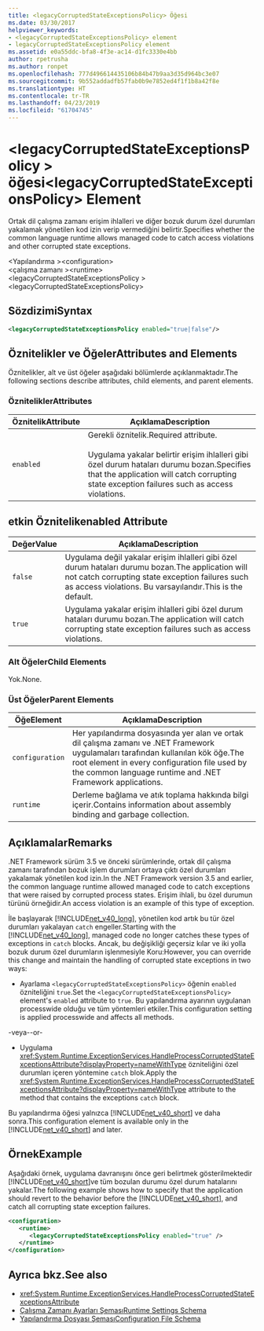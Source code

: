 ```yaml
---
title: <legacyCorruptedStateExceptionsPolicy> Öğesi
ms.date: 03/30/2017
helpviewer_keywords:
- <legacyCorruptedStateExceptionsPolicy> element
- legacyCorruptedStateExceptionsPolicy element
ms.assetid: e0a55ddc-bfa8-4f3e-ac14-d1fc3330e4bb
author: rpetrusha
ms.author: ronpet
ms.openlocfilehash: 777d496614435106b84b47b9aa3d35d964bc3e07
ms.sourcegitcommit: 9b552addadfb57fab0b9e7852ed4f1f1b8a42f8e
ms.translationtype: HT
ms.contentlocale: tr-TR
ms.lasthandoff: 04/23/2019
ms.locfileid: "61704745"
---
```

# <a name="legacycorruptedstateexceptionspolicy-element"></a><span data-ttu-id="a06d8-102">\<legacyCorruptedStateExceptionsPolicy > öğesi</span><span class="sxs-lookup"><span data-stu-id="a06d8-102">\<legacyCorruptedStateExceptionsPolicy> Element</span></span>
<span data-ttu-id="a06d8-103">Ortak dil çalışma zamanı erişim ihlalleri ve diğer bozuk durum özel durumları yakalamak yönetilen kod izin verip vermediğini belirtir.</span><span class="sxs-lookup"><span data-stu-id="a06d8-103">Specifies whether the common language runtime allows managed code to catch access violations and other corrupted state exceptions.</span></span>  
  
 <span data-ttu-id="a06d8-104">\<Yapılandırma ></span><span class="sxs-lookup"><span data-stu-id="a06d8-104">\<configuration></span></span>  
<span data-ttu-id="a06d8-105">\<çalışma zamanı ></span><span class="sxs-lookup"><span data-stu-id="a06d8-105">\<runtime></span></span>  
<span data-ttu-id="a06d8-106">\<legacyCorruptedStateExceptionsPolicy ></span><span class="sxs-lookup"><span data-stu-id="a06d8-106">\<legacyCorruptedStateExceptionsPolicy></span></span>  
  
## <a name="syntax"></a><span data-ttu-id="a06d8-107">Sözdizimi</span><span class="sxs-lookup"><span data-stu-id="a06d8-107">Syntax</span></span>  
  
```xml  
<legacyCorruptedStateExceptionsPolicy enabled="true|false"/>  
```  
  
## <a name="attributes-and-elements"></a><span data-ttu-id="a06d8-108">Öznitelikler ve Öğeler</span><span class="sxs-lookup"><span data-stu-id="a06d8-108">Attributes and Elements</span></span>  
 <span data-ttu-id="a06d8-109">Öznitelikler, alt ve üst öğeler aşağıdaki bölümlerde açıklanmaktadır.</span><span class="sxs-lookup"><span data-stu-id="a06d8-109">The following sections describe attributes, child elements, and parent elements.</span></span>  
  
### <a name="attributes"></a><span data-ttu-id="a06d8-110">Öznitelikler</span><span class="sxs-lookup"><span data-stu-id="a06d8-110">Attributes</span></span>  
  
|<span data-ttu-id="a06d8-111">Öznitelik</span><span class="sxs-lookup"><span data-stu-id="a06d8-111">Attribute</span></span>|<span data-ttu-id="a06d8-112">Açıklama</span><span class="sxs-lookup"><span data-stu-id="a06d8-112">Description</span></span>|  
|---------------|-----------------|  
|`enabled`|<span data-ttu-id="a06d8-113">Gerekli öznitelik.</span><span class="sxs-lookup"><span data-stu-id="a06d8-113">Required attribute.</span></span><br /><br /> <span data-ttu-id="a06d8-114">Uygulama yakalar belirtir erişim ihlalleri gibi özel durum hataları durumu bozan.</span><span class="sxs-lookup"><span data-stu-id="a06d8-114">Specifies that the application will catch corrupting state exception failures such as access violations.</span></span>|  
  
## <a name="enabled-attribute"></a><span data-ttu-id="a06d8-115">etkin Öznitelik</span><span class="sxs-lookup"><span data-stu-id="a06d8-115">enabled Attribute</span></span>  
  
|<span data-ttu-id="a06d8-116">Değer</span><span class="sxs-lookup"><span data-stu-id="a06d8-116">Value</span></span>|<span data-ttu-id="a06d8-117">Açıklama</span><span class="sxs-lookup"><span data-stu-id="a06d8-117">Description</span></span>|  
|-----------|-----------------|  
|`false`|<span data-ttu-id="a06d8-118">Uygulama değil yakalar erişim ihlalleri gibi özel durum hataları durumu bozan.</span><span class="sxs-lookup"><span data-stu-id="a06d8-118">The application will not catch corrupting state exception failures such as access violations.</span></span> <span data-ttu-id="a06d8-119">Bu varsayılandır.</span><span class="sxs-lookup"><span data-stu-id="a06d8-119">This is the default.</span></span>|  
|`true`|<span data-ttu-id="a06d8-120">Uygulama yakalar erişim ihlalleri gibi özel durum hataları durumu bozan.</span><span class="sxs-lookup"><span data-stu-id="a06d8-120">The application will catch corrupting state exception failures such as access violations.</span></span>|  
  
### <a name="child-elements"></a><span data-ttu-id="a06d8-121">Alt Öğeler</span><span class="sxs-lookup"><span data-stu-id="a06d8-121">Child Elements</span></span>  
 <span data-ttu-id="a06d8-122">Yok.</span><span class="sxs-lookup"><span data-stu-id="a06d8-122">None.</span></span>  
  
### <a name="parent-elements"></a><span data-ttu-id="a06d8-123">Üst Öğeler</span><span class="sxs-lookup"><span data-stu-id="a06d8-123">Parent Elements</span></span>  
  
|<span data-ttu-id="a06d8-124">Öğe</span><span class="sxs-lookup"><span data-stu-id="a06d8-124">Element</span></span>|<span data-ttu-id="a06d8-125">Açıklama</span><span class="sxs-lookup"><span data-stu-id="a06d8-125">Description</span></span>|  
|-------------|-----------------|  
|`configuration`|<span data-ttu-id="a06d8-126">Her yapılandırma dosyasında yer alan ve ortak dil çalışma zamanı ve .NET Framework uygulamaları tarafından kullanılan kök öğe.</span><span class="sxs-lookup"><span data-stu-id="a06d8-126">The root element in every configuration file used by the common language runtime and .NET Framework applications.</span></span>|  
|`runtime`|<span data-ttu-id="a06d8-127">Derleme bağlama ve atık toplama hakkında bilgi içerir.</span><span class="sxs-lookup"><span data-stu-id="a06d8-127">Contains information about assembly binding and garbage collection.</span></span>|  
  
## <a name="remarks"></a><span data-ttu-id="a06d8-128">Açıklamalar</span><span class="sxs-lookup"><span data-stu-id="a06d8-128">Remarks</span></span>  
 <span data-ttu-id="a06d8-129">.NET Framework sürüm 3.5 ve önceki sürümlerinde, ortak dil çalışma zamanı tarafından bozuk işlem durumları ortaya çıktı özel durumları yakalamak yönetilen kod izin.</span><span class="sxs-lookup"><span data-stu-id="a06d8-129">In the .NET Framework version 3.5 and earlier, the common language runtime allowed managed code to catch exceptions that were raised by corrupted process states.</span></span> <span data-ttu-id="a06d8-130">Erişim ihlali, bu özel durumun türünü örneğidir.</span><span class="sxs-lookup"><span data-stu-id="a06d8-130">An access violation is an example of this type of exception.</span></span>  
  
 <span data-ttu-id="a06d8-131">İle başlayarak [!INCLUDE[net_v40_long](../../../../../includes/net-v40-long-md.md)], yönetilen kod artık bu tür özel durumları yakalayan `catch` engeller.</span><span class="sxs-lookup"><span data-stu-id="a06d8-131">Starting with the [!INCLUDE[net_v40_long](../../../../../includes/net-v40-long-md.md)], managed code no longer catches these types of exceptions in `catch` blocks.</span></span> <span data-ttu-id="a06d8-132">Ancak, bu değişikliği geçersiz kılar ve iki yolla bozuk durum özel durumların işlenmesiyle Koru:</span><span class="sxs-lookup"><span data-stu-id="a06d8-132">However, you can override this change and maintain the handling of corrupted state exceptions in two ways:</span></span>  
  
- <span data-ttu-id="a06d8-133">Ayarlama `<legacyCorruptedStateExceptionsPolicy>` öğenin `enabled` özniteliğini `true`.</span><span class="sxs-lookup"><span data-stu-id="a06d8-133">Set the `<legacyCorruptedStateExceptionsPolicy>` element's `enabled` attribute to `true`.</span></span> <span data-ttu-id="a06d8-134">Bu yapılandırma ayarının uygulanan processwide olduğu ve tüm yöntemleri etkiler.</span><span class="sxs-lookup"><span data-stu-id="a06d8-134">This configuration setting is applied processwide and affects all methods.</span></span>  
  
 <span data-ttu-id="a06d8-135">-veya-</span><span class="sxs-lookup"><span data-stu-id="a06d8-135">-or-</span></span>  
  
- <span data-ttu-id="a06d8-136">Uygulama <xref:System.Runtime.ExceptionServices.HandleProcessCorruptedStateExceptionsAttribute?displayProperty=nameWithType> özniteliğini özel durumları içeren yöntemine `catch` blok.</span><span class="sxs-lookup"><span data-stu-id="a06d8-136">Apply the <xref:System.Runtime.ExceptionServices.HandleProcessCorruptedStateExceptionsAttribute?displayProperty=nameWithType> attribute to the method that contains the exceptions `catch` block.</span></span>  
  
 <span data-ttu-id="a06d8-137">Bu yapılandırma öğesi yalnızca [!INCLUDE[net_v40_short](../../../../../includes/net-v40-short-md.md)] ve daha sonra.</span><span class="sxs-lookup"><span data-stu-id="a06d8-137">This configuration element is available only in the [!INCLUDE[net_v40_short](../../../../../includes/net-v40-short-md.md)] and later.</span></span>  
  
## <a name="example"></a><span data-ttu-id="a06d8-138">Örnek</span><span class="sxs-lookup"><span data-stu-id="a06d8-138">Example</span></span>  
 <span data-ttu-id="a06d8-139">Aşağıdaki örnek, uygulama davranışını önce geri belirtmek gösterilmektedir [!INCLUDE[net_v40_short](../../../../../includes/net-v40-short-md.md)]ve tüm bozulan durumu özel durum hatalarını yakalar.</span><span class="sxs-lookup"><span data-stu-id="a06d8-139">The following example shows how to specify that the application should revert to the behavior before the [!INCLUDE[net_v40_short](../../../../../includes/net-v40-short-md.md)], and catch all corrupting state exception failures.</span></span>  
  
```xml  
<configuration>  
   <runtime>  
      <legacyCorruptedStateExceptionsPolicy enabled="true" />  
   </runtime>  
</configuration>  
```  
  
## <a name="see-also"></a><span data-ttu-id="a06d8-140">Ayrıca bkz.</span><span class="sxs-lookup"><span data-stu-id="a06d8-140">See also</span></span>

- <xref:System.Runtime.ExceptionServices.HandleProcessCorruptedStateExceptionsAttribute>
- [<span data-ttu-id="a06d8-141">Çalışma Zamanı Ayarları Şeması</span><span class="sxs-lookup"><span data-stu-id="a06d8-141">Runtime Settings Schema</span></span>](../../../../../docs/framework/configure-apps/file-schema/runtime/index.md)
- [<span data-ttu-id="a06d8-142">Yapılandırma Dosyası Şeması</span><span class="sxs-lookup"><span data-stu-id="a06d8-142">Configuration File Schema</span></span>](../../../../../docs/framework/configure-apps/file-schema/index.md)
